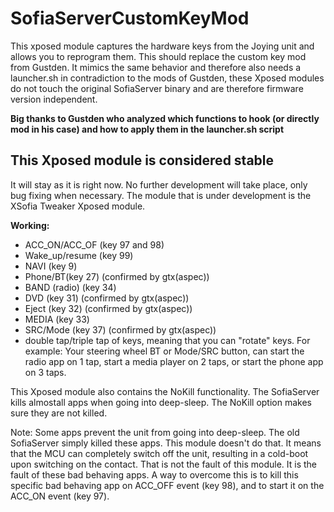 # SofiaServerCustomKeyMod
This xposed module captures the hardware keys from the Joying unit and allows you to reprogram them.
This should replace the custom key mod from Gustden. It mimics the same behavior and therefore also needs a launcher.sh
in contradiction to the mods of Gustden, these Xposed modules do not touch the original SofiaServer binary and are therefore firmware version independent.

**Big thanks to Gustden who analyzed which functions to hook (or directly mod in his case) and how to apply them in the launcher.sh script**

## This Xposed module is considered stable
It will stay as it is right now. No further development will take place, only bug fixing when necessary.
The module that is under development is the XSofia Tweaker Xposed module.


**Working:** 
* ACC_ON/ACC_OF (key 97 and 98)
* Wake_up/resume (key 99)
* NAVI (key 9)
* Phone/BT(key 27) (confirmed by gtx(aspec))
* BAND (radio) (key 34)
* DVD (key 31) (confirmed by gtx(aspec))
* Eject (key 32) (confirmed by gtx(aspec))
* MEDIA (key 33)
* SRC/Mode (key 37) (confirmed by gtx(aspec))
* double tap/triple tap of keys, meaning that you can "rotate" keys. For example: Your steering wheel BT or Mode/SRC button, can start the radio app on 1 tap, start a media player on 2 taps, or start the phone app on 3 taps.


This Xposed module also contains the NoKill functionality. The SofiaServer kills almostall apps when going into deep-sleep. The NoKill option makes sure they are not killed.

Note: Some apps prevent the unit from going into deep-sleep. The old SofiaServer simply killed these apps. This module doesn't do that. It means that the MCU can completely switch off the unit, resulting in a cold-boot upon switching on the contact.
That is not the fault of this module. It is the fault of these bad behaving apps.
A way to overcome this is to kill this specific bad behaving app on ACC_OFF event (key 98), and to start it on the ACC_ON event (key 97).
